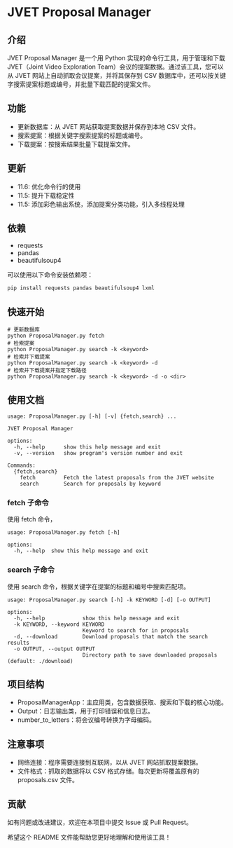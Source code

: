 # JVET Proposal Manager

## 介绍

JVET Proposal Manager 是一个用 Python 实现的命令行工具，用于管理和下载 JVET（Joint Video Exploration Team）会议的提案数据。通过该工具，您可以从 JVET 网站上自动抓取会议提案，并将其保存到 CSV 数据库中，还可以按关键字搜索提案标题或编号，并批量下载匹配的提案文件。

## 功能

- 更新数据库：从 JVET 网站获取提案数据并保存到本地 CSV 文件。
- 搜索提案：根据关键字搜索提案的标题或编号。
- 下载提案：按搜索结果批量下载提案文件。

## 更新

- 11.6: 优化命令行的使用
- 11.5: 提升下载稳定性
- 11.5: 添加彩色输出系统，添加提案分类功能，引入多线程处理

## 依赖

- requests
- pandas
- beautifulsoup4

可以使用以下命令安装依赖项：

```python
pip install requests pandas beautifulsoup4 lxml
```

## 快速开始

```shell
# 更新数据库
python ProposalManager.py fetch
# 检索提案
python ProposalManager.py search -k <keyword>
# 检索并下载提案
python ProposalManager.py search -k <keyword> -d
# 检索并下载提案并指定下载路径
python ProposalManager.py search -k <keyword> -d -o <dir>
```

## 使用文档

```plaintxt
usage: ProposalManager.py [-h] [-v] {fetch,search} ...

JVET Proposal Manager

options:
  -h, --help      show this help message and exit
  -v, --version   show program's version number and exit

Commands:
  {fetch,search}
    fetch         Fetch the latest proposals from the JVET website
    search        Search for proposals by keyword
```

### fetch 子命令

使用 fetch 命令，

```plaintxt
usage: ProposalManager.py fetch [-h]

options:
  -h, --help  show this help message and exit
```

### search 子命令

使用 search 命令，根据关键字在提案的标题和编号中搜索匹配项。

```plaintxt
usage: ProposalManager.py search [-h] -k KEYWORD [-d] [-o OUTPUT]

options:
  -h, --help            show this help message and exit
  -k KEYWORD, --keyword KEYWORD
                        Keyword to search for in proposals
  -d, --download        Download proposals that match the search results
  -o OUTPUT, --output OUTPUT
                        Directory path to save downloaded proposals (default: ./download)
```

## 项目结构

- ProposalManagerApp：主应用类，包含数据获取、搜索和下载的核心功能。
- Output：日志输出类，用于打印错误和信息日志。
- number_to_letters：将会议编号转换为字母编码。

## 注意事项

- 网络连接：程序需要连接到互联网，以从 JVET 网站抓取提案数据。
- 文件格式：抓取的数据将以 CSV 格式存储。每次更新将覆盖原有的 proposals.csv 文件。

## 贡献

如有问题或改进建议，欢迎在本项目中提交 Issue 或 Pull Request。

希望这个 README 文件能帮助您更好地理解和使用该工具！